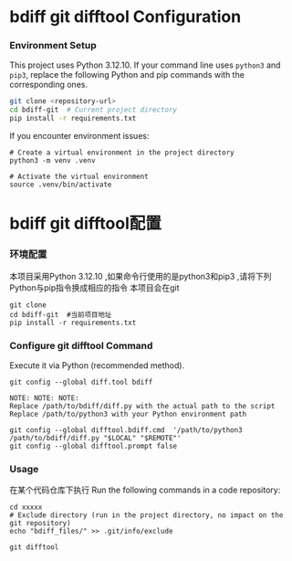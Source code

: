 # bdiff git difftool Configuration

### Environment Setup
This project uses Python 3.12.10. If your command line uses `python3` and `pip3`, replace the following Python and pip commands with the corresponding ones.

```bash
git clone <repository-url>
cd bdiff-git  # Current project directory
pip install -r requirements.txt
```

If you encounter environment issues:
```
# Create a virtual environment in the project directory
python3 -m venv .venv

# Activate the virtual environment
source .venv/bin/activate
```




# bdiff git difftool配置
### 环境配置
本项目采用Python 3.12.10 ,如果命令行使用的是python3和pip3 ,请将下列Python与pip指令换成相应的指令
本项目会在git
```
git clone
cd bdiff-git  #当前项目地址
pip install -r requirements.txt
```

### Configure git difftool Command
Execute it via Python (recommended method).
```
git config --global diff.tool bdiff

NOTE: NOTE: NOTE:
Replace /path/to/bdiff/diff.py with the actual path to the script
Replace /path/to/python3 with your Python environment path

git config --global difftool.bdiff.cmd  '/path/to/python3 /path/to/bdiff/diff.py "$LOCAL" "$REMOTE"'
git config --global difftool.prompt false
```

### Usage

在某个代码仓库下执行
Run the following commands in a code repository:
```
cd xxxxx 
# Exclude directory (run in the project directory, no impact on the git repository)
echo "bdiff_files/" >> .git/info/exclude  

git difftool 
```
